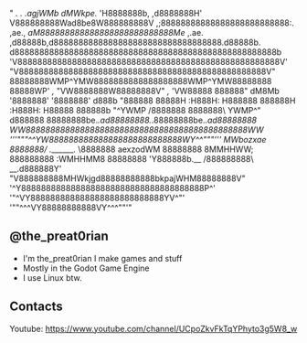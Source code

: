 "                    _.             ._
               _.agjWMb           dMWkpe._
              'H8888888b,       ,d8888888H'
               V888888888Wad8be8W888888888V
              ,;88888888888888888888888888:.
    ,ae.,   _aM888888888888888888888888888Me_   ,.ae.
  ,d88888b,d8888888888888888888888888888888888.d88888b.
 d88888888888888888888888888888888888888888888888888888b
'V88888888888888888888888888888888888888888888888888888V'
  "V88888888888888888888888888888888888888888888888888V"
    88888888WMP^YMW8888888888888888888WMP^YMW88888888
    88888WP'  _,_ "VW8888888W88888888V" _,_  'VW88888
    888888"  dM8Mb '8888888' '8888888' d888b  "888888
    88888H  :H888H: H888888   888888H :H888H:  H88888
    888888b "^YWMP /8888888   8888888\ YWMP^" d888888
    88888888be._.ad88888888._.88888888be._.ad88888888
    WW888888888888888888888888888888888888888888888WW
     '''"""^^YW888888888888888888888888888WY^^"""'''
    MWbozxae 8888888/   ._______.  \8888888  aexzodWM
    88888888 8MMHHWW;   888888888  :WMHHMM8  88888888
    'Y888888b.__       /888888888\       __.d888888Y'
     "V888888888MHWkjgd88888888888bkpajWHM88888888V"
       '^Y8888888888888888888888888888888888888P^'
          '"^VY888888888888888888888888888YV^"'
               '""^^^VY88888888888VY^^^""'"
               
@the_preat0rian
---------------
- I'm the_preat0rian I make games and stuff
- Mostly in the Godot Game Engine
- I use Linux btw.

Contacts
--------
Youtube: https://www.youtube.com/channel/UCpoZkvFkTqYPhyto3g5W8_w
